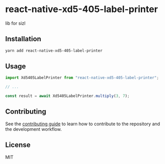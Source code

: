 # react-native-xd5-405-label-printer

lib for sizl

## Installation

```sh
yarn add react-native-xd5-405-label-printer
```

## Usage

```js
import Xd5405LabelPrinter from "react-native-xd5-405-label-printer";

// ...

const result = await Xd5405LabelPrinter.multiply(3, 7);
```

## Contributing

See the [contributing guide](CONTRIBUTING.md) to learn how to contribute to the repository and the development workflow.

## License

MIT
